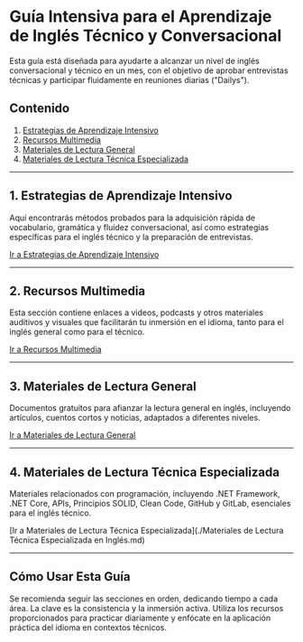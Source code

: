# Guía Intensiva para el Aprendizaje de Inglés Técnico y Conversacional

Esta guía está diseñada para ayudarte a alcanzar un nivel de inglés conversacional y técnico en un mes, con el objetivo de aprobar entrevistas técnicas y participar fluidamente en reuniones diarias ("Dailys").

## Contenido

1.  [Estrategias de Aprendizaje Intensivo](#estrategias-de-aprendizaje-intensivo)
2.  [Recursos Multimedia](#recursos-multimedia)
3.  [Materiales de Lectura General](#materiales-de-lectura-general)
4.  [Materiales de Lectura Técnica Especializada](#materiales-de-lectura-técnica-especializada)

---

## 1. Estrategias de Aprendizaje Intensivo

Aquí encontrarás métodos probados para la adquisición rápida de vocabulario, gramática y fluidez conversacional, así como estrategias específicas para el inglés técnico y la preparación de entrevistas.

[Ir a Estrategias de Aprendizaje Intensivo](./intensive_learning_strategies.md)

---

## 2. Recursos Multimedia

Esta sección contiene enlaces a videos, podcasts y otros materiales auditivos y visuales que facilitarán tu inmersión en el idioma, tanto para el inglés general como para el técnico.

[Ir a Recursos Multimedia](./multimedia_resources.md)

---

## 3. Materiales de Lectura General

Documentos gratuitos para afianzar la lectura general en inglés, incluyendo artículos, cuentos cortos y noticias, adaptados a diferentes niveles.

[Ir a Materiales de Lectura General](./reading_materials.md)

---

## 4. Materiales de Lectura Técnica Especializada

Materiales relacionados con programación, incluyendo .NET Framework, .NET Core, APIs, Principios SOLID, Clean Code, GitHub y GitLab, esenciales para el inglés técnico.

[Ir a Materiales de Lectura Técnica Especializada](./Materiales de Lectura Técnica Especializada en Inglés.md)

---

## Cómo Usar Esta Guía

Se recomienda seguir las secciones en orden, dedicando tiempo a cada área. La clave es la consistencia y la inmersión activa. Utiliza los recursos proporcionados para practicar diariamente y enfócate en la aplicación práctica del idioma en contextos técnicos.




